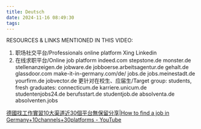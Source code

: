 ```yaml
---
title: Deutsch
date: 2024-11-16 08:49:30
tags:
---
```




RESOURCES & LINKS MENTIONED IN THIS VIDEO:

1. 职场社交平台/Professionals online platform
   Xing
   Linkedin
2. 在线求职平台/Online job platform
   indeed.com
   stepstone.de
   monster.de
   stellenanzeigen.de
   jobware.de
   jobboerse.arbeitsagentur.de
   gehalt.de
   glassdoor.com
   make-it-in-germany.com/de/
   jobs.de
   jobs.meinestadt.de
   yourfirm.de
   jobvector.de
   更针对在校生、应届生/Target group: students, fresh graduates:
   connecticum.de
   karriere.unicum.de
   studentenjobs24.de
   berufsstart.de
   studentjob.de
   absolventa.de
   absolventen.jobs





[德國找工作實習10大渠道近30個平台無保留分享|How to find a job in Germany+10channels+30platforms - YouTube](https://www.youtube.com/watch?v=xOMpQweA4G4)
